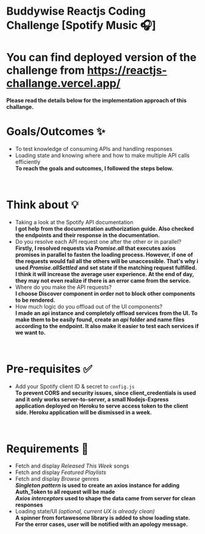 # Buddywise Reactjs Coding Challenge [Spotify Music 🎧] &nbsp; 
# You can find deployed version of the challenge from https://reactjs-challange.vercel.app/
  **Please read the details below for the implementation approach of this challange.**
 &nbsp; 


# Goals/Outcomes ✨
- To test knowledge of consuming APIs and handling responses
- Loading state and knowing where and how to make multiple API calls efficiently\
  **To reach the goals and outcomes, I followed the steps below.**
  
&nbsp;
# Think about 💡
- Taking a look at the Spotify API documentation\
  **I got help from the documentation authorization guide. Also checked the endpoints and their response in the documentation.**
- Do you resolve each API request one after the other or in parallel?\
**Firstly, I resolved requests via _Promise.all_ that executes axios promises in parallel to fasten the loading process. However, if one of the requests would    fail all the others will be unaccessible. That's why i used _Promise.allSettled_ and set state if the matching request fulfilled. I think it will increase the average user experience. At the end of day, they may not even realize if there is an error came from the service.**
- Where do you make the API requests?\
  **I choose Discover component in order not to block other components to be rendered.**
- How much logic do you offload out of the UI components?\
  **I made an api instance and completely offload services from the UI. To make them to be easily found, create an _api_ folder and name files according to the endpoint. It also make it easier to test each services if we want to.**

&nbsp;
# Pre-requisites ✅
- Add your Spotify client ID & secret to `config.js`\
  **To prevent CORS and security issues, since client_credentials is used and it only works server-to-server, a small Nodejs-Express application deployed on Heroku to serve access token to the client side. Heroku application will be dismissed in a week.**

&nbsp;
# Requirements 📖
- Fetch and display *Released This Week* songs
- Fetch and display *Featured Playlists*
- Fetch and display *Browse* genres\
  **_Singleton pattern_ is used to create an axios instance for adding Auth_Token to all request will be made**\
  **_Axios interceptors_ used to shape the data came from server for clean responses**
- Loading state/UI *(optional, current UX is already clean)*\
  **A spinner from fortawesome library is added to show loading state. For the error cases, user will be notified with an apology message.**

